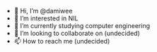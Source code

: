 - 👋 Hi, I’m @damiwee
- 👀 I’m interested in NIL
- 🌱 I’m currently studying computer engineering
- 💞️ I’m looking to collaborate on (undecided)
- 📫 How to reach me (undecided)

<!---
damiwee/damiwee is a ✨ special ✨ repository because its `README.md` (this file) appears on your GitHub profile.
You can click the Preview link to take a look at your changes.
--->
